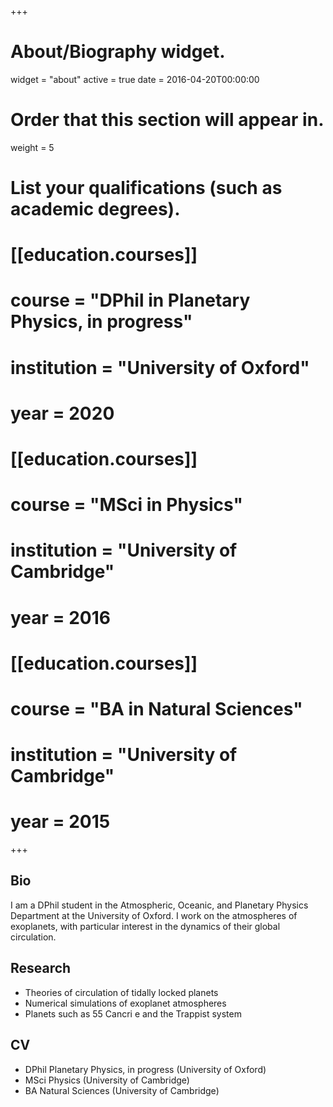 +++
# About/Biography widget.
widget = "about"
active = true
date = 2016-04-20T00:00:00

# Order that this section will appear in.
weight = 5


# List your qualifications (such as academic degrees).
# [[education.courses]]
#  course = "DPhil in Planetary Physics, in progress"
#  institution = "University of Oxford"
#  year = 2020 

# [[education.courses]]
#  course = "MSci in Physics"
#  institution = "University of Cambridge"
#  year = 2016

# [[education.courses]]
#  course = "BA in Natural Sciences"
#  institution = "University of Cambridge"
#  year = 2015
 
+++

## Bio

I am a DPhil student in the Atmospheric, Oceanic, and Planetary Physics Department at the University of Oxford. I work on the atmospheres of exoplanets, with particular interest in the dynamics of their global circulation.


## Research

* Theories of circulation of tidally locked planets
* Numerical simulations of exoplanet atmospheres
* Planets such as 55 Cancri e and the Trappist system

## CV

* DPhil Planetary Physics, in progress (University of Oxford)
* MSci Physics (University of Cambridge)
* BA Natural Sciences (University of Cambridge)

